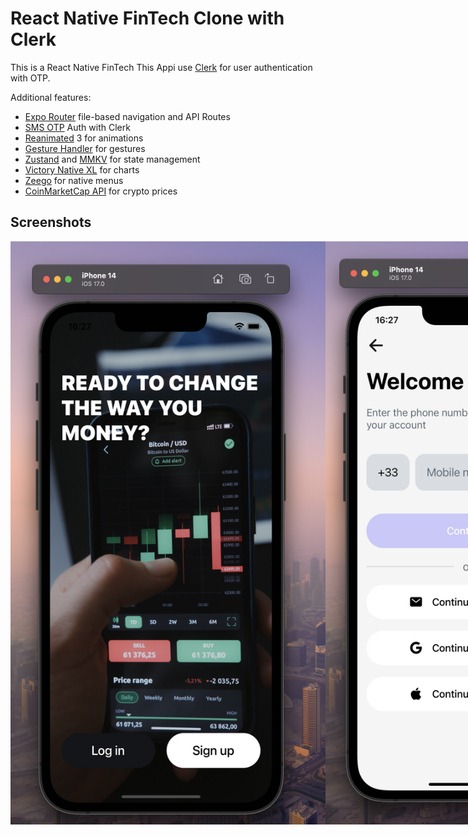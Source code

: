 # React Native FinTech Clone with Clerk

This is a React Native FinTech
This Appi use [Clerk](https://go.clerk.com/tQXLCe8) for user authentication with OTP.

Additional features:

- [Expo Router](https://docs.expo.dev/routing/introduction/) file-based navigation and API Routes
- [SMS OTP](https://clerk.com/docs/custom-flows/email-sms-otp?utm_source=sponsorship&utm_medium=github&utm_campaign=simong&utm_content=rn-fintech) Auth with Clerk
- [Reanimated](https://docs.swmansion.com/react-native-reanimated/) 3 for animations
- [Gesture Handler](https://docs.swmansion.com/react-native-gesture-handler/) for gestures
- [Zustand](https://zustand-demo.pmnd.rs/) and [MMKV](https://github.com/mrousavy/react-native-mmkv) for state management
- [Victory Native XL](https://commerce.nearform.com/open-source/victory-native) for charts
- [Zeego](https://zeego.dev/start) for native menus
- [CoinMarketCap API](https://coinmarketcap.com/api/documentation/v1/) for crypto prices

## Screenshots

<div style="display: flex; flex-direction: 'row';">
<img src="./signin.png"  >
<img src="./login.png" >
<img src="./clerk-1.png" width=90%>
<img src="./clerk-dashboar.png">
<img src="./clerk-settings.png">
<img src="./coin-market.png">
<img src="./verify.png" width=90%>
<img src="./home.png" width=90%>
<img src="./crypto.png" width=90%>
<img src="./converter.png" width=90%>

Key Features:
🌐 Use Expo file-based routing
🔐 Use Clerk for user authentication with OTP
📦 Use state management with Zustand and MMKV
💫 Add drag-and-drop with Reanimated and Gestures
🚀 Use API Routes with Expo Router
✌️ Build performant Charts with Victory Charts
😎 Unlock the app with FaceID and Code
🔀 Dynamically change the App Icon
